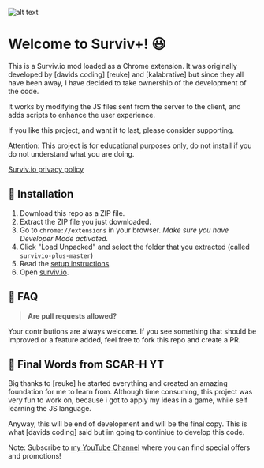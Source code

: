 ﻿![alt text](https://i.imgur.com/7XeDzYg.png "Survivio Banner")

# Welcome to Surviv+! 😃

This is a Surviv.io mod loaded as a Chrome extension. It was originally developed by [davids coding] [reuke] and [kalabrative] but since they all have been away, I have decided to take ownership of the development of the code. 

It works by modifying the JS files sent from the server to the client, and adds scripts to enhance the user experience. 

If you like this project, and want it to last, please consider supporting. 

Attention: This project is for educational purposes only, do not install if you do not understand what you are doing.

[Surviv.io privacy policy](https://surviv.io/privacy.html)

## 🔨 Installation

1. Download this repo as a ZIP file. 
2. Extract the ZIP file you just downloaded. 
3. Go to `chrome://extensions` in your browser. *Make sure you have Developer Mode activated.*
4. Click "Load Unpacked" and select the folder that you extracted (called `survivio-plus-master`)
5. Read the [setup instructions](https://pastebin.com/raw/Y8bsbCcF).
5. Open [surviv.io](http://surviv.io).

## 🤔 FAQ

> **Are pull requests allowed?**

Your contributions are always welcome. If you see something that should be improved or a feature added, feel free to fork this repo and create a PR. 

## 👋 Final Words from SCAR-H YT

Big thanks to [reuke] he started everything and created an amazing foundation for me to learn from. Although time consuming, this project was very fun to work on, because i got to apply my ideas in a game, while self learning the JS language. 

Anyway, this will be end of development and will be the final copy. This is what [davids coding] said but im going to continiue to develop this code.

Note: Subscribe to [my YouTube Channel]() where you can find special offers and promotions!